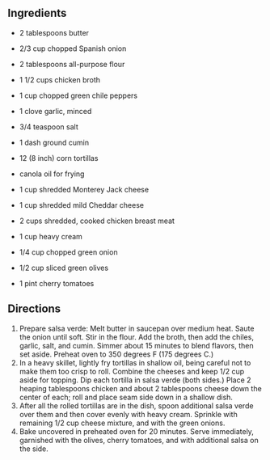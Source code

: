 <div id="wikitext">

Ingredients
-----------

-   2 tablespoons butter
-   2/3 cup chopped Spanish onion
-   2 tablespoons all-purpose flour
-   1 1/2 cups chicken broth
-   1 cup chopped green chile peppers
-   1 clove garlic, minced
-   3/4 teaspoon salt
-   1 dash ground cumin
    <div class="vspace">

    </div>

-   12 (8 inch) corn tortillas
-   canola oil for frying
-   1 cup shredded Monterey Jack cheese
-   1 cup shredded mild Cheddar cheese
-   2 cups shredded, cooked chicken breast meat
-   1 cup heavy cream
-   1/4 cup chopped green onion
-   1/2 cup sliced green olives
-   1 pint cherry tomatoes

<div class="vspace">

</div>

Directions
----------

1.  Prepare salsa verde: Melt butter in saucepan over medium heat. Saute
    the onion until soft. Stir in the flour. Add the broth, then add the
    chiles, garlic, salt, and cumin. Simmer about 15 minutes to blend
    flavors, then set aside. Preheat oven to 350 degrees F (175 degrees
    C.)
2.  In a heavy skillet, lightly fry tortillas in shallow oil, being
    careful not to make them too crisp to roll. Combine the cheeses and
    keep 1/2 cup aside for topping. Dip each tortilla in salsa verde
    (both sides.) Place 2 heaping tablespoons chicken and about 2
    tablespoons cheese down the center of each; roll and place seam side
    down in a shallow dish.
3.  After all the rolled tortillas are in the dish, spoon additional
    salsa verde over them and then cover evenly with heavy cream.
    Sprinkle with remaining 1/2 cup cheese mixture, and with the green
    onions.
4.  Bake uncovered in preheated oven for 20 minutes. Serve immediately,
    garnished with the olives, cherry tomatoes, and with additional
    salsa on the side.

<div class="vspace">

</div>

<div style="display: none;">

Summary:traditional chicken enchiladas in rolled corn tortillas and
baked Parent:(Recipes.)<span
class="wikiword">[MainDishes](http://wiki.tamouse.org?n=Recipes.MainDishes?action=print)</span>
<span
class="wikiword">[IncludeMe](http://wiki.tamouse.org?n=Recipes.IncludeMe?action=edit)[?](http://wiki.tamouse.org?n=Recipes.IncludeMe?action=edit)</span>:[MainDishes](http://wiki.tamouse.org?n=Recipes.MainDishes?action=print)
Categories:[MexicanCuisine](http://wiki.tamouse.org?n=Category.MexicanCuisine)
Tags: chicken, enchiladas, mexican Source:
<http://allrecipes.com/recipe/enchiladas-suizas/>

</div>

</div>
